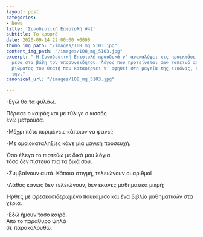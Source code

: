 ```yaml
---
layout: post
categories:
- News
title: 'Συνοδευτική Επιστολή #42'
subtitle: Το κρυφτό
date: 2020-09-14 22:00:00 +0000
thumb_img_path: "/images/108_mg_5103.jpg"
content_img_path: "/images/108_mg_5103.jpg"
excerpt: " Η Συνοδευτική Επιστολή προσδοκά ν' ανακαλύψει τις προεκτάσεις της εικόνας
  μέσα στα βάθη του υποσυνειδήτου. Λόγος που προτείνεται σαν ταπεινό απαύγασμα του
  βιώματος του θεατή που καταφέρνει ν’ αφηθεί στη μαγεία της εικόνας, επαναδημιουργώντας
  την."
canonical_url: "/images/108_mg_5103.jpg"

---
```

\-Εγώ θα τα φυλάω.

Πέρασε ο καιρός και με τύλιγε ο κισσός  
ενώ μετρούσα.

\-Μέχρι πότε περιμένεις κάποιον να φανεί;

\-Με ομοιοκαταληξίες κάνε μία μαγική προσευχή.

Όσο έλεγα το πιστεύω με δικά μου λόγια  
τόσο δεν πίστευα πια τα δικά σου.

\-Συμβαίνουν αυτά. Κάποια στιγμή, τελειώνουν οι αριθμοί

\-Λάθος κάνεις δεν τελειώνουν, δεν έκανες μαθηματικά μικρή;

Ήρθες με φρεσκοσιδερωμένο πουκάμισο και ένα βιβλίο μαθηματικών στα χέρια.

\-Εδώ ήμουν τόσο καιρό.  
Από το παράθυρο ψηλά  
σε παρακολουθώ.